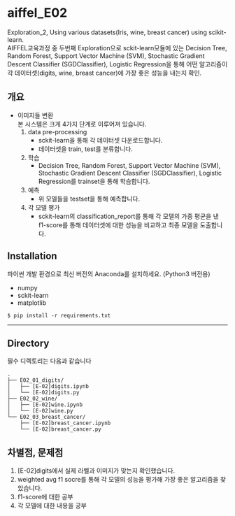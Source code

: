 # aiffel_E02
Exploration_2, Using various datasets(Iris, wine, breast cancer) using scikit-learn.    
AIFFEL교육과정 중 두번째 Exploration으로 sckit-learn모듈에 있는 Decision Tree, Random Forest, Support Vector Machine (SVM), Stochastic Gradient Descent Classifier (SGDClassifier), Logistic Regression을 통해 어떤 알고리즘이 각 데이터셋(digits, wine, breast cancer)에 가장 좋은 성능을 내는지 확인.

## 개요
- 이미지들 변환    
    본 시스템은 크게 4가지 단계로 이루어져 있습니다.
    1. data pre-processing    
        - sckit-learn을 통해 각 데이터셋 다운로드합니다.    
        - 데이터셋을 train, test를 분류합니다.    
    2. 학습    
        - Decision Tree, Random Forest, Support Vector Machine (SVM), Stochastic Gradient Descent Classifier (SGDClassifier), Logistic Regression를 trainset을 통해 학습합니다.
    3. 예측   
        - 위 모델들을 testset을 통해 예측합니다.
    4. 각 모델 평가    
        - sckit-learn의 classification_report를 통해 각 모델의 가중 평균을 낸 f1-score를 통해 데이터셋에 대한 성능을 비교하고 최종 모델을 도출합니다.

## Installation
파이썬 개발 환경으로 최신 버전의 Anaconda를 설치하세요. (Python3 버전용)
* numpy
* sckit-learn
* matplotlib

```
$ pip install -r requirements.txt
```

------------
## Directory
필수 디렉토리는 다음과 같습니다
```
.
├── E02_01_digits/
│   ├── [E-02]digits.ipynb
│   └── [E-02]digits.py
├── E02_02_wine/
│   ├── [E-02]wine.ipynb
│   └── [E-02]wine.py
└── E02_03_breast_cancer/
    ├── [E-02]breast_cancer.ipynb
    └── [E-02]breast_cancer.py

```


## 차별점, 문제점
1. [E-02]digits에서 실제 라벨과 이미지가 맞는지 확인했습니다.
2. weighted avg f1 socre를 통해 각 모델의 성능을 평가해 가장 좋은 알고리즘을 찾았습니다.
3. f1-score에 대한 공부
4. 각 모델에 대한 내용을 공부
